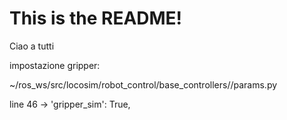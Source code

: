 # This is the README!

Ciao a tutti

impostazione gripper:

~/ros_ws/src/locosim/robot_control/base_controllers//params.py

line 46 -> 'gripper_sim': True, 
